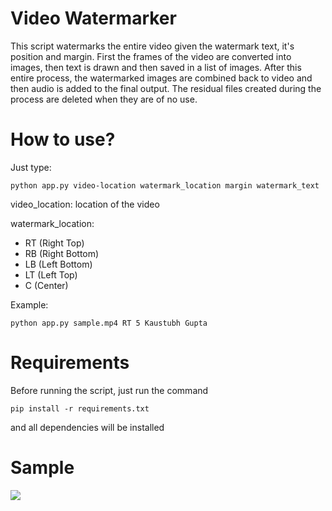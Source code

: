 # Video Watermarker

This script watermarks the entire video given the watermark text, it's position and margin. First the frames of the video are converted into images, then text is drawn and then saved in a list of images. After this entire process, the watermarked images are combined back to video  and then audio is added to the final output. The residual files created during the process are deleted when they are of no use.

# How to use?

Just type:

`python app.py video-location watermark_location margin watermark_text `

video_location: location of the video

watermark_location: 
- RT (Right Top)
- RB (Right Bottom)
- LB (Left Bottom)
- LT (Left Top)
- C (Center)

Example:

`python app.py sample.mp4 RT 5 Kaustubh Gupta`

# Requirements

Before running the script, just run the command

`pip install -r requirements.txt`

and all dependencies will be installed

# Sample 

![](preview.PNG)
